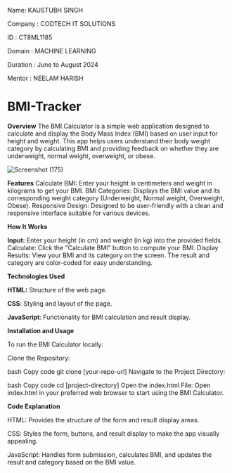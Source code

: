 Name: KAUSTUBH SINGH

Company : CODTECH IT SOLUTIONS

ID : CT8ML1185

Domain : MACHINE LEARNING

Duration : June to August 2024

Mentor : NEELAM HARISH

# BMI-Tracker

**Overview**
The BMI Calculator is a simple web application designed to calculate and display the Body Mass Index (BMI) based on user input for height and weight. This app helps users understand their body weight category by calculating BMI and providing feedback on whether they are underweight, normal weight, overweight, or obese.


![Screenshot (175)](https://github.com/user-attachments/assets/2d9c4b24-108b-49d3-a427-591ccbba754d)




**Features**
Calculate BMI: Enter your height in centimeters and weight in kilograms to get your BMI.
BMI Categories: Displays the BMI value and its corresponding weight category (Underweight, Normal weight, Overweight, Obese).
Responsive Design: Designed to be user-friendly with a clean and responsive interface suitable for various devices.

**How It Works**

**Input:** Enter your height (in cm) and weight (in kg) into the provided fields.
Calculate: Click the "Calculate BMI" button to compute your BMI.
Display Results: View your BMI and its category on the screen. The result and category are color-coded for easy understanding.

**Technologies Used**

**HTML:** Structure of the web page.

**CSS**: Styling and layout of the page.

**JavaScript**: Functionality for BMI calculation and result display.

**Installation and Usage**

To run the BMI Calculator locally:

Clone the Repository:

bash
Copy code
git clone [your-repo-url]
Navigate to the Project Directory:

bash
Copy code
cd [project-directory]
Open the index.html File:
Open index.html in your preferred web browser to start using the BMI Calculator.

**Code Explanation**

HTML: Provides the structure of the form and result display areas.

CSS: Styles the form, buttons, and result display to make the app visually appealing.

JavaScript: Handles form submission, calculates BMI, and updates the result and category based on the BMI value.
